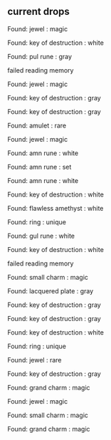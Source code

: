 ## current drops

Found: jewel : magic
Found: key of destruction : white
Found: pul rune : gray
failed reading memory
Found: jewel : magic
Found: key of destruction : gray
Found: key of destruction : gray
Found: amulet : rare
Found: jewel : magic
Found: amn rune : white
Found: amn rune : set
Found: amn rune : white
Found: key of destruction : white
Found: flawless amethyst : white
Found: ring : unique
Found: gul rune : white
Found: key of destruction : white
failed reading memory
Found: small charm : magic
Found: lacquered plate : gray
Found: key of destruction : gray
Found: key of destruction : gray
Found: key of destruction : white
Found: ring : unique
Found: jewel : rare
Found: key of destruction : gray
Found: grand charm : magic
Found: jewel : magic
Found: small charm : magic
Found: grand charm : magic
